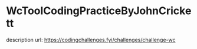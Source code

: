# WcToolCodingPracticeByJohnCrickett
description url: https://codingchallenges.fyi/challenges/challenge-wc
